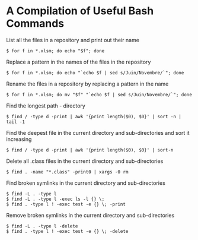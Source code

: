 # A Compilation of Useful Bash Commands #


List all the files in a repository and print out their name

```Shell
$ for f in *.xlsm; do echo "$f"; done
```

Replace a pattern in the names of the files in the repository

```Shell
$ for f in *.xlsm; do echo "`echo $f | sed s/Juin/Novembre/`"; done
```

Rename the files in a repository by replacing a pattern in the name

```Shell
$ for f in *.xlsm; do mv "$f" "`echo $f | sed s/Juin/Novembre/`"; done
```

Find the longest path - directory

```Shell
$ find / -type d -print | awk '{print length($0), $0}' | sort -n | tail -1
```

Find the deepest file in the current directory and sub-directories and sort it increasing

```Shell
$ find / -type d -print | awk '{print length($0), $0}' | sort-n
```

Delete all .class files in the current directory and sub-directories

```Shell
$ find . -name "*.class" -print0 | xargs -0 rm
```

Find broken symlinks in the current directory and sub-directories

```Shell
$ find -L . -type l
$ find -L . -type l -exec ls -l {} \; 
$ find . -type l ! -exec test -e {} \; -print
```

Remove broken symlinks in the current directory and sub-directories

```Shell
$ find -L . -type l -delete
$ find . -type l ! -exec test -e {} \; -delete 
```


